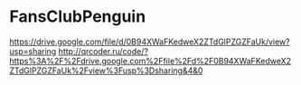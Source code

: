 # FansClubPenguin
https://drive.google.com/file/d/0B94XWaFKedweX2ZTdGlPZGZFaUk/view?usp=sharing
http://qrcoder.ru/code/?https%3A%2F%2Fdrive.google.com%2Ffile%2Fd%2F0B94XWaFKedweX2ZTdGlPZGZFaUk%2Fview%3Fusp%3Dsharing&4&0
